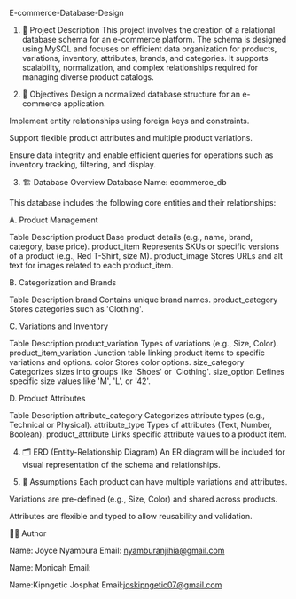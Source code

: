 E-commerce-Database-Design

1.  📘 Project Description
This project involves the creation of a relational database schema for an e-commerce platform. The schema is designed using MySQL and focuses on efficient data organization for products, variations,
inventory, attributes, brands, and categories. It supports scalability, normalization, and complex relationships required for managing diverse product catalogs.

2. 🎯 Objectives
Design a normalized database structure for an e-commerce application.

Implement entity relationships using foreign keys and constraints.

Support flexible product attributes and multiple product variations.

Ensure data integrity and enable efficient queries for operations such as inventory tracking, filtering, and display.

3. 🏗️ Database Overview
Database Name: ecommerce_db

This database includes the following core entities and their relationships:

A. Product Management

Table	Description
product	Base product details (e.g., name, brand, category, base price).
product_item	Represents SKUs or specific versions of a product (e.g., Red T-Shirt, size M).
product_image	Stores URLs and alt text for images related to each product_item.

B. Categorization and Brands

Table	Description
brand	Contains unique brand names.
product_category	Stores categories such as 'Clothing'.

C. Variations and Inventory

Table	Description
product_variation	Types of variations (e.g., Size, Color).
product_item_variation	Junction table linking product items to specific variations and options.
color	Stores color options.
size_category	Categorizes sizes into groups like 'Shoes' or 'Clothing'.
size_option	Defines specific size values like 'M', 'L', or '42'.

D. Product Attributes

Table	Description
attribute_category	Categorizes attribute types (e.g., Technical or Physical).
attribute_type	Types of attributes (Text, Number, Boolean).
product_attribute	Links specific attribute values to a product item.

4. 🗂️ ERD (Entity-Relationship Diagram)
An ER diagram will be included for visual representation of the schema and relationships.

5. 📌 Assumptions
Each product can have multiple variations and attributes.

Variations are pre-defined (e.g., Size, Color) and shared across products.

Attributes are flexible and typed to allow reusability and validation.

👨‍💻 Author

Name: Joyce Nyambura
Email: nyamburanjihia@gmail.com

Name: Monicah
Email:

Name:Kipngetic Josphat
Email:joskipngetic07@gmail.com

